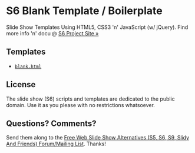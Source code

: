 # S6 Blank Template / Boilerplate

Slide Show Templates Using HTML5, CSS3 'n' JavaScript (w/ jQuery). Find more info 'n' docu @ [S6 Project Site »](http://slidekit.github.io)


## Templates

- [`blank.html`](http://slidekit.github.io/s6/blank.html)


## License

The slide show (S6) scripts and templates are dedicated
to the public domain. Use it as you please with no restrictions whatsoever.

## Questions? Comments?

Send them along to
the [Free Web Slide Show Alternatives (S5, S6, S9, Slidy And Friends) Forum/Mailing List](http://groups.google.com/group/webslideshow).
Thanks!
